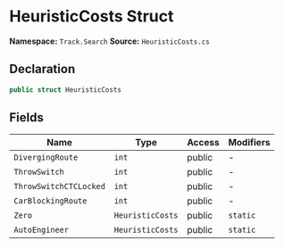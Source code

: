 # HeuristicCosts Struct

**Namespace:** `Track.Search`
**Source:** `HeuristicCosts.cs`

## Declaration

```csharp
public struct HeuristicCosts
```

## Fields

| Name | Type | Access | Modifiers |
|------|------|--------|-----------|
| `DivergingRoute` | `int` | public | - |
| `ThrowSwitch` | `int` | public | - |
| `ThrowSwitchCTCLocked` | `int` | public | - |
| `CarBlockingRoute` | `int` | public | - |
| `Zero` | `HeuristicCosts` | public | `static` |
| `AutoEngineer` | `HeuristicCosts` | public | `static` |

